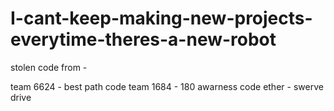 # I-cant-keep-making-new-projects-everytime-theres-a-new-robot
 
 stolen code from -

 team 6624 - best path code
 team 1684 - 180 awarness code
 ether - swerve drive
